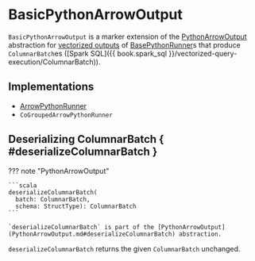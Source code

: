 # BasicPythonArrowOutput

`BasicPythonArrowOutput` is a marker extension of the [PythonArrowOutput](PythonArrowOutput.md) abstraction for [vectorized outputs](#implementations) of [BasePythonRunner](BasePythonRunner.md)s that produce `ColumnarBatch`es ([Spark SQL]({{ book.spark_sql }}/vectorized-query-execution/ColumnarBatch)).

## Implementations

* [ArrowPythonRunner](ArrowPythonRunner.md)
* `CoGroupedArrowPythonRunner`

## Deserializing ColumnarBatch { #deserializeColumnarBatch }

??? note "PythonArrowOutput"

    ```scala
    deserializeColumnarBatch(
      batch: ColumnarBatch,
      schema: StructType): ColumnarBatch
    ```

    `deserializeColumnarBatch` is part of the [PythonArrowOutput](PythonArrowOutput.md#deserializeColumnarBatch) abstraction.

`deserializeColumnarBatch` returns the given `ColumnarBatch` unchanged.
